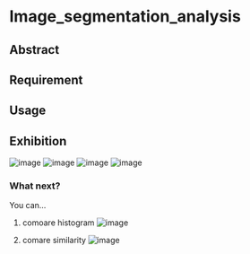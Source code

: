 # Image_segmentation_analysis

## Abstract

## Requirement

## Usage

## Exhibition
![image](https://user-images.githubusercontent.com/56544982/143668338-29ed4278-5fd5-4b29-8f61-d69e12f92763.png)
![image](https://user-images.githubusercontent.com/56544982/143668344-a06bc8b5-4f39-45aa-b65a-8ed53243cd75.png)
![image](https://user-images.githubusercontent.com/56544982/143668348-4e7f486c-02ea-4790-93a1-420a7d0b7c59.png)
![image](https://user-images.githubusercontent.com/56544982/143668351-efefb865-f9a7-4c41-8f46-ae44c4d32f6c.png)

### What next?
You can...
1. comoare histogram
![image](https://user-images.githubusercontent.com/56544982/143668383-38367311-e909-4053-9e25-68c34882bed3.png)

3. comare similarity
![image](https://user-images.githubusercontent.com/56544982/143668371-53b4895f-fa0d-4bf3-a19c-9d8490b02316.png)


